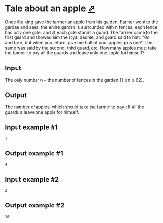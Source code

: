 # Tale about an apple [⬀](https://www.e-olymp.com/en/problems/2060)
Once the king gave the farmer an apple from his garden. Farmer went to the garden and sees: the entire garden is surrounded with n fences, each fence has only one gate, and at each gate stands a guard. The farmer came to the first guard and showed him the royal decree, and guard said to him: "Go and take, but when you return, give me half of your apples plus one". The same was said by the second, third guard, etc. How many apples must take the farmer to pay all the guards and leave only one apple for himself?

## Input
The only number n – the number of fences in the garden (1 ≤ n ≤ 62).

## Output
The number of apples, which should take the farmer to pay off all the guards a leave one apple for himself.

## Input example #1
```
1
```

## Output example #1
```
4
```

## Input example #2
```
2
```

## Output example #2
```
10
```
